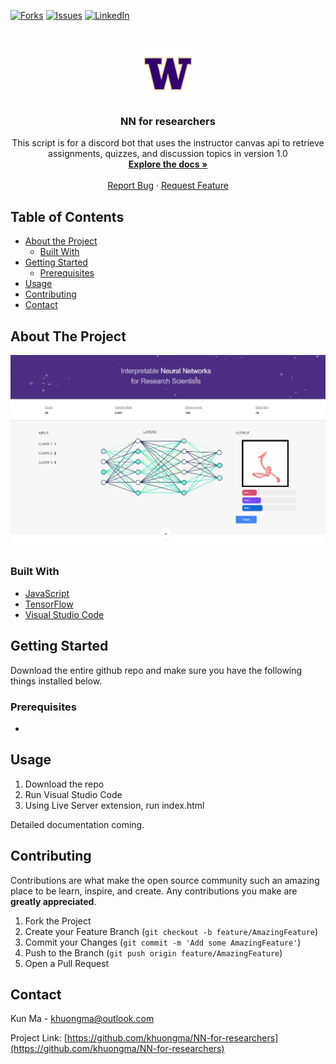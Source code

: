 <!-- PROJECT SHIELDS -->
<!--
*** I'm using markdown "reference style" links for readability.
*** Reference links are enclosed in brackets [ ] instead of parentheses ( ).
*** See the bottom of this document for the declaration of the reference variables
*** for contributors-url, forks-url, etc. This is an optional, concise syntax you may use.
*** https://www.markdownguide.org/basic-syntax/#reference-style-links
-->
[![Forks][forks-shield]][forks-url]
[![Issues][issues-shield]][issues-url]
[![LinkedIn][linkedin-shield]][linkedin-url]


<!-- PROJECT ICON -->
<br />
<p align="center">
  <a href="https://github.com/
           /NN-for-researchers">
    <img src="assets/favicon.png" alt="ICON" width="80" height="80">
  </a>

  <h3 align="center">NN for researchers</h3>
  <p align="center">
    This script is for a discord bot that uses the instructor canvas api to retrieve assignments, quizzes, and discussion topics in version 1.0
    <br />
    <a href="https://github.com/khuongma/NN-for-researchers"><strong>Explore the docs »</strong></a>
    <br />
    <br />
    <a href="https://github.com/khuongma/NN-for-researchers/issues">Report Bug</a>
    ·
    <a href="https://github.com/khuongma/NN-for-researchers/issues">Request Feature</a>
  </p>
</p>



<!-- TABLE OF CONTENTS -->
## Table of Contents

* [About the Project](#about-the-project)
  * [Built With](#built-with)
* [Getting Started](#getting-started)
  * [Prerequisites](#prerequisites)
* [Usage](#usage)
* [Contributing](#contributing)
* [Contact](#contact)



<!-- ABOUT THE PROJECT -->
## About The Project

[![Product Name Screen Shot][product-screenshot]](https://example.com)

### Built With

* [JavaScript](https://www.javascript.com/)
* [TensorFlow](https://www.tensorflow.org/)
* [Visual Studio Code](https://code.visualstudio.com/)

<!-- GETTING STARTED -->
## Getting Started

Download the entire github repo and make sure you have the following things installed below.

### Prerequisites

-

<!-- USAGE EXAMPLES -->
## Usage

1. Download the repo
2. Run Visual Studio Code
3. Using Live Server extension, run index.html

Detailed documentation coming.

<!-- CONTRIBUTING -->
## Contributing

Contributions are what make the open source community such an amazing place to be learn, inspire, and create. Any contributions you make are **greatly appreciated**.

1. Fork the Project
2. Create your Feature Branch (`git checkout -b feature/AmazingFeature`)
3. Commit your Changes (`git commit -m 'Add some AmazingFeature'`)
4. Push to the Branch (`git push origin feature/AmazingFeature`)
5. Open a Pull Request


<!-- CONTACT -->
## Contact

Kun Ma - khuongma@outlook.com

Project Link: [https://github.com/khuongma/NN-for-researchers](https://github.com/khuongma/NN-for-researchers)



<!-- MARKDOWN LINKS & IMAGES -->
<!-- https://www.markdownguide.org/basic-syntax/#reference-style-links -->
[contributors-shield]: https://img.shields.io/github/contributors/khuongma/repo.svg?style=flat-square
[contributors-url]: https://github.com/khuongma/NN-for-researchers/graphs/contributors
[forks-shield]: https://img.shields.io/github/forks/khuongma/NN-for-researchers.svg?style=flat-square
[forks-url]: https://github.com/khuongma/NN-for-researchers/network/members
[stars-shield]: https://img.shields.io/github/stars/khuongma/NN-for-researchers.svg?style=flat-square
[stars-url]: https://github.com/khuongma/NN-for-researchers/stargazers
[issues-shield]: https://img.shields.io/github/issues/khuongma/NN-for-researchers.svg?style=flat-square
[issues-url]: https://github.com/khuongma/NN-for-researchers/issues
[license-shield]: https://img.shields.io/github/license/khuongma/NN-for-researchers.svg?style=flat-square
[license-url]: https://github.com/khuongma/NN-for-researchers/blob/main/LICENSE
[linkedin-shield]: https://img.shields.io/badge/-LinkedIn-black.svg?style=flat-square&logo=linkedin&colorB=555
[linkedin-url]: https://linkedin.com/in/khuongma
[product-screenshot]: assets/screenshot.png
